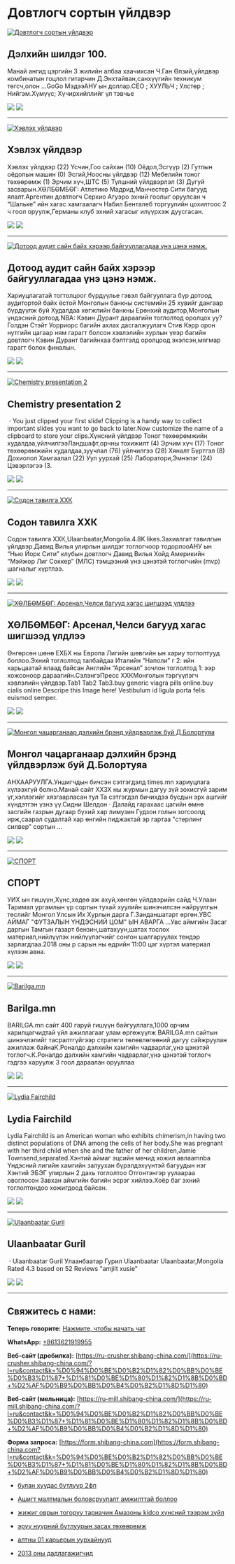 # Довтлогч сортын үйлдвэр

<a href="https://swt.shibang-china.com/?l=ru&img&k=%D0%94%D0%BE%D0%B2%D1%82%D0%BB%D0%BE%D0%B3%D1%87+%D1%81%D0%BE%D1%80%D1%82%D1%8B%D0%BD+%D2%AF%D0%B9%D0%BB%D0%B4%D0%B2%D1%8D%D1%80" target="_blank">![Довтлогч сортын үйлдвэр](http://static.shibang-china.com/all-800x300/381.jpg)</a>

## Дэлхийн шилдэг 100.
Манай ангид цэргийн 3 жилийн албаа хаачихсан Ч.Ган Өлзий,үйлдвэр комбинатын гоцлол гитарчин Д.Энхтайван,санхүүгийн техникум төгсч,олон …GoGo МэдээАНУ ын доллар.СЕО ; ХУУЛЬЧ ; Улстөр ; Нийгэм.Хүмүүс; Хүчирхийллийг үл тэвчье


<a href="https://whatsapp.shibangsoft.com/WhatsApp.php" target="_blank" title="WhatsApp">![](http://static.shibang-china.com/icon/whatsapp.png)</a> <a href="https://swt.shibang-china.com/?l=ru&icon&k=%D0%94%D0%BE%D0%B2%D1%82%D0%BB%D0%BE%D0%B3%D1%87+%D1%81%D0%BE%D1%80%D1%82%D1%8B%D0%BD+%D2%AF%D0%B9%D0%BB%D0%B4%D0%B2%D1%8D%D1%80" target="_blank">![](http://static.shibang-china.com/icon/chat-ru.png)</a>

---

<a href="https://swt.shibang-china.com/?l=ru&img&k=%D0%94%D0%BE%D0%B2%D1%82%D0%BB%D0%BE%D0%B3%D1%87+%D1%81%D0%BE%D1%80%D1%82%D1%8B%D0%BD+%D2%AF%D0%B9%D0%BB%D0%B4%D0%B2%D1%8D%D1%80" target="_blank">![Хэвлэх үйлдвэр](http://static.shibang-china.com/all-800x300/883.jpg)</a>

## Хэвлэх үйлдвэр
Хэвлэх үйлдвэр (22) Үсчин,Гоо сайхан (10) Оёдол,Эсгүүр (2) Гутлын оёдолын машин (0) Эсгий,Ноосны үйлдвэр (12) Мебелийн тоног төхөөрөмж (1) Эрчим хүч,ШТС (5) Түлшний үйлдвэрлэл (3) Дугуй засварын.ХӨЛБӨМБӨГ: Атлетико Мадрид,Манчестер Сити багууд ялалт.Аргентин довтлогч Серхио Агуэро эхний гоолыг оруулсан ч “Шальке” ийн хагас хамгаалагч Набил Бенталеб торгуулийн цохилтоос 2 ч гоол оруулж,Германы клуб эхний хагасыг илүүрхэж дуусгасан.


<a href="https://whatsapp.shibangsoft.com/WhatsApp.php" target="_blank" title="WhatsApp">![](http://static.shibang-china.com/icon/whatsapp.png)</a> <a href="https://swt.shibang-china.com/?l=ru&icon&k=%D0%94%D0%BE%D0%B2%D1%82%D0%BB%D0%BE%D0%B3%D1%87+%D1%81%D0%BE%D1%80%D1%82%D1%8B%D0%BD+%D2%AF%D0%B9%D0%BB%D0%B4%D0%B2%D1%8D%D1%80" target="_blank">![](http://static.shibang-china.com/icon/chat-ru.png)</a>

---

<a href="https://swt.shibang-china.com/?l=ru&img&k=%D0%94%D0%BE%D0%B2%D1%82%D0%BB%D0%BE%D0%B3%D1%87+%D1%81%D0%BE%D1%80%D1%82%D1%8B%D0%BD+%D2%AF%D0%B9%D0%BB%D0%B4%D0%B2%D1%8D%D1%80" target="_blank">![Дотоод аудит сайн байх хэрээр байгууллагадаа үнэ цэнэ нэмж.](http://static.shibang-china.com/all-800x300/362.jpg)</a>

## Дотоод аудит сайн байх хэрээр байгууллагадаа үнэ цэнэ нэмж.
Хариуцлагатай тогтолцоог бүрдүүлье гэвэл байгууллага бүр дотоод аудитортой байх ёстой Монголын банкны системийн 25 хувийг дангаар бүрдүүлж буй Худалдаа хөгжлийн банкны Ерөнхий аудитор,Монголын үндэсний дотоод.NBA: Кэвин Дурант дараагийн тоглолтод оролцох уу?Голдэн Стэйт Уорриорс багийн ахлах дасгалжуулагч Стив Кэрр орон нутгийн цагаар ням гарагт болсон хэвлэлийн хурлын үеэр багийн довтлогч Кэвин Дурант багийнхаа бэлтгэлд оролцоод эхэлсэн,мягмар гарагт болох финалын.


<a href="https://whatsapp.shibangsoft.com/WhatsApp.php" target="_blank" title="WhatsApp">![](http://static.shibang-china.com/icon/whatsapp.png)</a> <a href="https://swt.shibang-china.com/?l=ru&icon&k=%D0%94%D0%BE%D0%B2%D1%82%D0%BB%D0%BE%D0%B3%D1%87+%D1%81%D0%BE%D1%80%D1%82%D1%8B%D0%BD+%D2%AF%D0%B9%D0%BB%D0%B4%D0%B2%D1%8D%D1%80" target="_blank">![](http://static.shibang-china.com/icon/chat-ru.png)</a>

---

<a href="https://swt.shibang-china.com/?l=ru&img&k=%D0%94%D0%BE%D0%B2%D1%82%D0%BB%D0%BE%D0%B3%D1%87+%D1%81%D0%BE%D1%80%D1%82%D1%8B%D0%BD+%D2%AF%D0%B9%D0%BB%D0%B4%D0%B2%D1%8D%D1%80" target="_blank">![Chemistry presentation 2](http://static.shibang-china.com/all-800x300/740.jpg)</a>

## Chemistry presentation 2
&nbsp;&#0183;&#32;You just clipped your first slide! Clipping is a handy way to collect important slides you want to go back to later.Now customize the name of a clipboard to store your clips.Хүнсний үйлдвэр Тоног төхөөрөмжийн худалдаа,үйлчилгээЛандшафт,орчны тохижилт (4) Эрчим хүч (17) Тоног төхөөрөмжийн худалдаа,зуучлал (76) yйлчилгээ (28) Хяналт Бүртгэл (8) Дохиолол Хамгаалал (22) Уул уурхай (25) Лаборатори,Эмнэлэг (24) Цэвэрлэгээ (3.


<a href="https://whatsapp.shibangsoft.com/WhatsApp.php" target="_blank" title="WhatsApp">![](http://static.shibang-china.com/icon/whatsapp.png)</a> <a href="https://swt.shibang-china.com/?l=ru&icon&k=%D0%94%D0%BE%D0%B2%D1%82%D0%BB%D0%BE%D0%B3%D1%87+%D1%81%D0%BE%D1%80%D1%82%D1%8B%D0%BD+%D2%AF%D0%B9%D0%BB%D0%B4%D0%B2%D1%8D%D1%80" target="_blank">![](http://static.shibang-china.com/icon/chat-ru.png)</a>

---

<a href="https://swt.shibang-china.com/?l=ru&img&k=%D0%94%D0%BE%D0%B2%D1%82%D0%BB%D0%BE%D0%B3%D1%87+%D1%81%D0%BE%D1%80%D1%82%D1%8B%D0%BD+%D2%AF%D0%B9%D0%BB%D0%B4%D0%B2%D1%8D%D1%80" target="_blank">![Содон тавилга ХХК](http://static.shibang-china.com/all-800x300/658.jpg)</a>

## Содон тавилга ХХК
Содон тавилга ХХК,Ulaanbaatar,Mongolia.4.8K likes.Захиалгат тавилгын үйлдвэр.Давид Вилья улирлын шилдэг тоглогчоор тодорлооАНУ ын “Нью Йорк Сити” клубын довтлогч Давид Вилья Хойд Америкийн “Мэйжор Лиг Соккер” (МЛС) тэмцээний үнэ цэнэтэй тоглогчийн (mvp) шагналыг хүртлээ.


<a href="https://whatsapp.shibangsoft.com/WhatsApp.php" target="_blank" title="WhatsApp">![](http://static.shibang-china.com/icon/whatsapp.png)</a> <a href="https://swt.shibang-china.com/?l=ru&icon&k=%D0%94%D0%BE%D0%B2%D1%82%D0%BB%D0%BE%D0%B3%D1%87+%D1%81%D0%BE%D1%80%D1%82%D1%8B%D0%BD+%D2%AF%D0%B9%D0%BB%D0%B4%D0%B2%D1%8D%D1%80" target="_blank">![](http://static.shibang-china.com/icon/chat-ru.png)</a>

---

<a href="https://swt.shibang-china.com/?l=ru&img&k=%D0%94%D0%BE%D0%B2%D1%82%D0%BB%D0%BE%D0%B3%D1%87+%D1%81%D0%BE%D1%80%D1%82%D1%8B%D0%BD+%D2%AF%D0%B9%D0%BB%D0%B4%D0%B2%D1%8D%D1%80" target="_blank">![ХӨЛБӨМБӨГ: Арсенал,Челси багууд хагас шигшээд үлдлээ](http://static.shibang-china.com/all-800x300/287.jpg)</a>

## ХӨЛБӨМБӨГ: Арсенал,Челси багууд хагас шигшээд үлдлээ
Өнгөрсөн шөнө ЕХБХ ны Европа Лигийн шөвгийн ын хариу тоглолтууд боллоо.Эхний тоглолтод талбайдаа Италийн “Наполи” г 2: ийн харьцаатай ялаад байсан Английн “Арсенал” зочлон тоглолтод 1: ээр хожсоноор дараагийн.СэлэнгэПресс ХХКМонголын тэргүүлэгч хэвлэлийн үйлдвэр.Tab1 Tab2 Tab3.buy generic viagra pills online.buy cialis online Descripe this Image here! Vestibulum id ligula porta felis euismod semper.


<a href="https://whatsapp.shibangsoft.com/WhatsApp.php" target="_blank" title="WhatsApp">![](http://static.shibang-china.com/icon/whatsapp.png)</a> <a href="https://swt.shibang-china.com/?l=ru&icon&k=%D0%94%D0%BE%D0%B2%D1%82%D0%BB%D0%BE%D0%B3%D1%87+%D1%81%D0%BE%D1%80%D1%82%D1%8B%D0%BD+%D2%AF%D0%B9%D0%BB%D0%B4%D0%B2%D1%8D%D1%80" target="_blank">![](http://static.shibang-china.com/icon/chat-ru.png)</a>

---

<a href="https://swt.shibang-china.com/?l=ru&img&k=%D0%94%D0%BE%D0%B2%D1%82%D0%BB%D0%BE%D0%B3%D1%87+%D1%81%D0%BE%D1%80%D1%82%D1%8B%D0%BD+%D2%AF%D0%B9%D0%BB%D0%B4%D0%B2%D1%8D%D1%80" target="_blank">![Монгол чацарганаар дэлхийн брэнд үйлдвэрлэж буй Д.Болортуяа](http://static.shibang-china.com/all-800x300/1385.jpg)</a>

## Монгол чацарганаар дэлхийн брэнд үйлдвэрлэж буй Д.Болортуяа
АНХААРУУЛГА.Уншигчдын бичсэн сэтгэгдэлд times.mn хариуцлага хүлээхгүй болно.Манай сайт ХХЗХ ны журмын дагуу зүй зохисгүй зарим үг,хэллэгийг хязгаарласан тул Та сэтгэгдэл бичихдээ бусдын эрх ашгийг хүндэтгэн үзнэ үү.Сидни Шелдон&nbsp;&#0183;&#32;Далайд гарахаас цагийн өмнө засгийн газрын дугаар бүхий хар лимузин Гудзон голын зогсоолд ирж,саарал судалтай хар өнгийн пиджактай эр гартаа &quot;стерлинг силвер&quot; сортын …


<a href="https://whatsapp.shibangsoft.com/WhatsApp.php" target="_blank" title="WhatsApp">![](http://static.shibang-china.com/icon/whatsapp.png)</a> <a href="https://swt.shibang-china.com/?l=ru&icon&k=%D0%94%D0%BE%D0%B2%D1%82%D0%BB%D0%BE%D0%B3%D1%87+%D1%81%D0%BE%D1%80%D1%82%D1%8B%D0%BD+%D2%AF%D0%B9%D0%BB%D0%B4%D0%B2%D1%8D%D1%80" target="_blank">![](http://static.shibang-china.com/icon/chat-ru.png)</a>

---

<a href="https://swt.shibang-china.com/?l=ru&img&k=%D0%94%D0%BE%D0%B2%D1%82%D0%BB%D0%BE%D0%B3%D1%87+%D1%81%D0%BE%D1%80%D1%82%D1%8B%D0%BD+%D2%AF%D0%B9%D0%BB%D0%B4%D0%B2%D1%8D%D1%80" target="_blank">![СПОРТ](http://static.shibang-china.com/all-800x300/5.jpg)</a>

## СПОРТ
УИХ ын гишүүн,Хүнс,хөдөө аж ахуй,хөнгөн үйлдвэрийн сайд Ч.Улаан Таримал ургамлын үр сортын тухай хуулийн шинэчилсэн найруулгын төслийг Монгол Улсын Их Хурлын дарга Г.Занданшатарт өргөн.УВС АЙМАГ &quot;ФУТЗАЛЫН ҮНДЭСНИЙ ЦОМ&quot; ЫН АВАРГА …Увс аймгийн Засаг даргын Тамгын газарт бензин,шатахуун,шатах тослох материал,нийлүүлэх нийлүүлэгчийг сонгон шалгаруулах тендэр зарлагдлаа.2018 оны р сарын ны өдрийн 11:00 цаг хүртэл материал хүлээн авна.


<a href="https://whatsapp.shibangsoft.com/WhatsApp.php" target="_blank" title="WhatsApp">![](http://static.shibang-china.com/icon/whatsapp.png)</a> <a href="https://swt.shibang-china.com/?l=ru&icon&k=%D0%94%D0%BE%D0%B2%D1%82%D0%BB%D0%BE%D0%B3%D1%87+%D1%81%D0%BE%D1%80%D1%82%D1%8B%D0%BD+%D2%AF%D0%B9%D0%BB%D0%B4%D0%B2%D1%8D%D1%80" target="_blank">![](http://static.shibang-china.com/icon/chat-ru.png)</a>

---

<a href="https://swt.shibang-china.com/?l=ru&img&k=%D0%94%D0%BE%D0%B2%D1%82%D0%BB%D0%BE%D0%B3%D1%87+%D1%81%D0%BE%D1%80%D1%82%D1%8B%D0%BD+%D2%AF%D0%B9%D0%BB%D0%B4%D0%B2%D1%8D%D1%80" target="_blank">![Barilga.mn](http://static.shibang-china.com/all-800x300/959.jpg)</a>

## Barilga.mn
BARILGA.mn сайт 400 гаруй гишүүн байгууллага,1000 орчим харилцагчидтай үйл ажиллагааг улам өргөжүүлж BARILGA.mn сайтын шинэчлэлийг тасралтгүйгээр стратеги төлөвлөгөөний дагуу сайжруулан ажиллаж байнаК.Роналдо дэлхийн хамгийн чадварлаг,үнэ цэнэтэй тоглогч.К.Роналдо дэлхийн хамгийн чадварлаг,үнэ цэнэтэй тоглогч гэдгээ харуулж 3 гоол дараалан орууллаа


<a href="https://whatsapp.shibangsoft.com/WhatsApp.php" target="_blank" title="WhatsApp">![](http://static.shibang-china.com/icon/whatsapp.png)</a> <a href="https://swt.shibang-china.com/?l=ru&icon&k=%D0%94%D0%BE%D0%B2%D1%82%D0%BB%D0%BE%D0%B3%D1%87+%D1%81%D0%BE%D1%80%D1%82%D1%8B%D0%BD+%D2%AF%D0%B9%D0%BB%D0%B4%D0%B2%D1%8D%D1%80" target="_blank">![](http://static.shibang-china.com/icon/chat-ru.png)</a>

---

<a href="https://swt.shibang-china.com/?l=ru&img&k=%D0%94%D0%BE%D0%B2%D1%82%D0%BB%D0%BE%D0%B3%D1%87+%D1%81%D0%BE%D1%80%D1%82%D1%8B%D0%BD+%D2%AF%D0%B9%D0%BB%D0%B4%D0%B2%D1%8D%D1%80" target="_blank">![Lydia Fairchild](http://static.shibang-china.com/all-800x300/1423.jpg)</a>

## Lydia Fairchild
Lydia Fairchild is an American woman who exhibits chimerism,in having two distinct populations of DNA among the cells of her body.She was pregnant with her third child when she and the father of her children,Jamie Townsend,separated.Хэнтий аймаг эцсийн мөчид хожил авлааmnba Үндэсний лигийн хамгийн залуухан бүрэлдэхүүнтэй багуудын нэг Хэнтий ЭБЭГ улирлын 2 дахь тоглолтоо Отгонтэнгэр уулаараа овоглосон Завхан аймгийн багийн эсрэг хийлээ.Хоёр баг эхний тоглолтондоо хожигдоод байсан.


<a href="https://whatsapp.shibangsoft.com/WhatsApp.php" target="_blank" title="WhatsApp">![](http://static.shibang-china.com/icon/whatsapp.png)</a> <a href="https://swt.shibang-china.com/?l=ru&icon&k=%D0%94%D0%BE%D0%B2%D1%82%D0%BB%D0%BE%D0%B3%D1%87+%D1%81%D0%BE%D1%80%D1%82%D1%8B%D0%BD+%D2%AF%D0%B9%D0%BB%D0%B4%D0%B2%D1%8D%D1%80" target="_blank">![](http://static.shibang-china.com/icon/chat-ru.png)</a>

---

<a href="https://swt.shibang-china.com/?l=ru&img&k=%D0%94%D0%BE%D0%B2%D1%82%D0%BB%D0%BE%D0%B3%D1%87+%D1%81%D0%BE%D1%80%D1%82%D1%8B%D0%BD+%D2%AF%D0%B9%D0%BB%D0%B4%D0%B2%D1%8D%D1%80" target="_blank">![Ulaanbaatar Guril](http://static.shibang-china.com/all-800x300/45.jpg)</a>

## Ulaanbaatar Guril
&nbsp;&#0183;&#32;Ulaanbaatar Guril Улаанбаатар Гурил Ulaanbaatar Ulaanbaatar,Mongolia Rated 4.3 based on 52 Reviews &quot;amjilt xusie&quot;

<a href="https://whatsapp.shibangsoft.com/WhatsApp.php" target="_blank" title="WhatsApp">![](http://static.shibang-china.com/icon/whatsapp.png)</a> <a href="https://swt.shibang-china.com/?l=ru&icon&k=%D0%94%D0%BE%D0%B2%D1%82%D0%BB%D0%BE%D0%B3%D1%87+%D1%81%D0%BE%D1%80%D1%82%D1%8B%D0%BD+%D2%AF%D0%B9%D0%BB%D0%B4%D0%B2%D1%8D%D1%80" target="_blank">![](http://static.shibang-china.com/icon/chat-ru.png)</a>

---
## Свяжитесь с нами:

**Теперь говорите:** [Нажмите, чтобы начать чат](https://swt.shibang-china.com?l=ru&contact&k=%D0%94%D0%BE%D0%B2%D1%82%D0%BB%D0%BE%D0%B3%D1%87+%D1%81%D0%BE%D1%80%D1%82%D1%8B%D0%BD+%D2%AF%D0%B9%D0%BB%D0%B4%D0%B2%D1%8D%D1%80)

**WhatsApp:**  [+8613621919955](https://whatsapp.shibangsoft.com/WhatsApp.php)

**Веб-сайт (дробилка):** [https://ru-crusher.shibang-china.com/](https://ru-crusher.shibang-china.com/?l=ru&contact&k=%D0%94%D0%BE%D0%B2%D1%82%D0%BB%D0%BE%D0%B3%D1%87+%D1%81%D0%BE%D1%80%D1%82%D1%8B%D0%BD+%D2%AF%D0%B9%D0%BB%D0%B4%D0%B2%D1%8D%D1%80)

**Веб-сайт (мельница):** [https://ru-mill.shibang-china.com/](https://ru-mill.shibang-china.com/?l=ru&contact&k=%D0%94%D0%BE%D0%B2%D1%82%D0%BB%D0%BE%D0%B3%D1%87+%D1%81%D0%BE%D1%80%D1%82%D1%8B%D0%BD+%D2%AF%D0%B9%D0%BB%D0%B4%D0%B2%D1%8D%D1%80)

**Форма запроса:** [https://form.shibang-china.com](https://form.shibang-china.com?l=ru&contact&k=%D0%94%D0%BE%D0%B2%D1%82%D0%BB%D0%BE%D0%B3%D1%87+%D1%81%D0%BE%D1%80%D1%82%D1%8B%D0%BD+%D2%AF%D0%B9%D0%BB%D0%B4%D0%B2%D1%8D%D1%80)

* [булан хуудас бутлуур 2фп](../130/%D0%B1%D1%83%D0%BB%D0%B0%D0%BD%20%D1%85%D1%83%D1%83%D0%B4%D0%B0%D1%81%20%D0%B1%D1%83%D1%82%D0%BB%D1%83%D1%83%D1%80%202%D1%84%D0%BF.md)

* [Ашигт малтмалын боловсруулалт амжилттай боллоо](../127/%D0%90%D1%88%D0%B8%D0%B3%D1%82%20%D0%BC%D0%B0%D0%BB%D1%82%D0%BC%D0%B0%D0%BB%D1%8B%D0%BD%20%D0%B1%D0%BE%D0%BB%D0%BE%D0%B2%D1%81%D1%80%D1%83%D1%83%D0%BB%D0%B0%D0%BB%D1%82%20%D0%B0%D0%BC%D0%B6%D0%B8%D0%BB%D1%82%D1%82%D0%B0%D0%B9%20%D0%B1%D0%BE%D0%BB%D0%BB%D0%BE%D0%BE.md)

* [жижиг оврын тогоруу тариачин Амазоны kidco хүнсний тээрэм зүйл](../127/%D0%B6%D0%B8%D0%B6%D0%B8%D0%B3%20%D0%BE%D0%B2%D1%80%D1%8B%D0%BD%20%D1%82%D0%BE%D0%B3%D0%BE%D1%80%D1%83%D1%83%20%D1%82%D0%B0%D1%80%D0%B8%D0%B0%D1%87%D0%B8%D0%BD%20%D0%90%D0%BC%D0%B0%D0%B7%D0%BE%D0%BD%D1%8B%20kidco%20%D1%85%D2%AF%D0%BD%D1%81%D0%BD%D0%B8%D0%B9%20%D1%82%D1%8D%D1%8D%D1%80%D1%8D%D0%BC%20%D0%B7%D2%AF%D0%B9%D0%BB.md)

* [эрүү нүүрний бутлуурын засах төхөөрөмж](../130/%D1%8D%D1%80%D2%AF%D2%AF%20%D0%BD%D2%AF%D2%AF%D1%80%D0%BD%D0%B8%D0%B9%20%D0%B1%D1%83%D1%82%D0%BB%D1%83%D1%83%D1%80%D1%8B%D0%BD%20%D0%B7%D0%B0%D1%81%D0%B0%D1%85%20%D1%82%D3%A9%D1%85%D3%A9%D3%A9%D1%80%D3%A9%D0%BC%D0%B6.md)

* [алтны 01 карьерын уурхайнууд](../127/%D0%B0%D0%BB%D1%82%D0%BD%D1%8B%2001%20%D0%BA%D0%B0%D1%80%D1%8C%D0%B5%D1%80%D1%8B%D0%BD%20%D1%83%D1%83%D1%80%D1%85%D0%B0%D0%B9%D0%BD%D1%83%D1%83%D0%B4.md)

* [2013 оны дадлагажигчид](../129/2013%20%D0%BE%D0%BD%D1%8B%20%D0%B4%D0%B0%D0%B4%D0%BB%D0%B0%D0%B3%D0%B0%D0%B6%D0%B8%D0%B3%D1%87%D0%B8%D0%B4.md)
